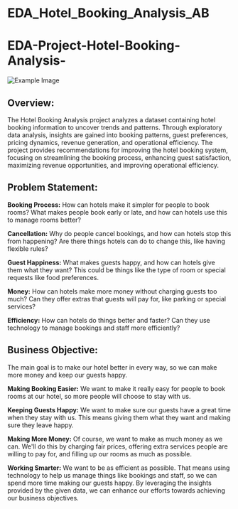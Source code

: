 # EDA_Hotel_Booking_Analysis_AB
# EDA-Project-Hotel-Booking-Analysis-

![Example Image](Hotel_booking.jpg)



## Overview:
The Hotel Booking Analysis project analyzes a dataset containing hotel booking information to uncover trends and patterns. Through exploratory data analysis, insights are gained into booking patterns, guest preferences, pricing dynamics, revenue generation, and operational efficiency. The project provides recommendations for improving the hotel booking system, focusing on streamlining the booking process, enhancing guest satisfaction, maximizing revenue opportunities, and improving operational efficiency.

## Problem Statement:
**Booking Process:** How can hotels make it simpler for people to book rooms? What makes people book early or late, and how can hotels use this to manage rooms better?

**Cancellation:** Why do people cancel bookings, and how can hotels stop this from happening? Are there things hotels can do to change this, like having flexible rules?

**Guest Happiness:** What makes guests happy, and how can hotels give them what they want? This could be things like the type of room or special requests like food preferences.

**Money:** How can hotels make more money without charging guests too much? Can they offer extras that guests will pay for, like parking or special services?

**Efficiency:** How can hotels do things better and faster? Can they use technology to manage bookings and staff more efficiently?

## Business Objective:

The main goal is to make our hotel better in every way, so we can make more money and keep our guests happy.

**Making Booking Easier:** We want to make it really easy for people to book rooms at our hotel, so more people will choose to stay with us.

**Keeping Guests Happy:** We want to make sure our guests have a great time when they stay with us. This means giving them what they want and making sure they leave happy.

**Making More Money:** Of course, we want to make as much money as we can. We'll do this by charging fair prices, offering extra services people are willing to pay for, and filling up our rooms as much as possible.

**Working Smarter:** We want to be as efficient as possible. That means using technology to help us manage things like bookings and staff, so we can spend more time making our guests happy.
By leveraging the insights provided by the given data, we can enhance our efforts towards achieving our business objectives.
